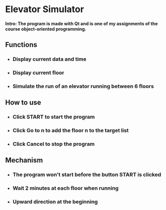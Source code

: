 # **Elevator Simulator**
#### **Intro:** The program is made with Qt and is one of my assignments of the course object-oriented programming.
## Functions
* ### Display current data and time
* ### Display current floor
* ### Simulate the run of an elevator running between 6 floors
## How to use
* ### Click **START** to start the program
* ### Click **Go to n** to add the floor n to the target list
* ### Click **Cancel** to stop the program
## Mechanism
* ### The program won't start before the button **START** is clicked
* ### Wait 2 minutes at each floor when running
* ### Upward direction at the beginning